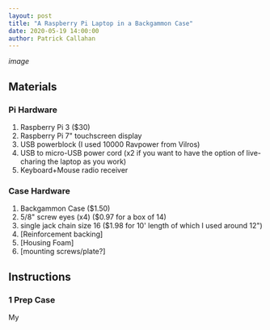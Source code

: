 ```yaml
---
layout: post
title: "A Raspberry Pi Laptop in a Backgammon Case"
date: 2020-05-19 14:00:00
author: Patrick Callahan
---
```

*image*

## Materials
### Pi Hardware
1. Raspberry Pi 3 ($30)
2. Raspberry Pi 7" touchscreen display
3. USB powerblock (I used 10000 Ravpower from Vilros)
4. USB to micro-USB power cord (x2 if you want to have the option of live-charing the laptop as you work)
5. Keyboard+Mouse radio receiver

### Case Hardware
1. Backgammon Case ($1.50)
2. 5/8" screw eyes (x4) ($0.97 for a box of 14)
3. single jack chain size 16 ($1.98 for 10' length of which I used  around 12")
4. [Reinforcement backing]
5. [Housing Foam]
6. [mounting screws/plate?]


## Instructions

### 1 Prep Case

My 

